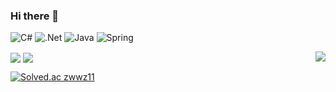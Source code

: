 ### Hi there 👋

<!--
**zwwz11/zwwz11** is a ✨ _special_ ✨ repository because its `README.md` (this file) appears on your GitHub profile.

Here are some ideas to get you started:

- 🔭 I’m currently working on ...
- 🌱 I’m currently learning ...
- 👯 I’m looking to collaborate on ...
- 🤔 I’m looking for help with ...
- 💬 Ask me about ...
- 📫 How to reach me: ...
- 😄 Pronouns: ...
- ⚡ Fun fact: ...
-->


![C#](https://img.shields.io/badge/c%23-%23239120.svg?style=for-the-badge&logo=c-sharp&logoColor=white)
![.Net](https://img.shields.io/badge/.NET-5C2D91?style=for-the-badge&logo=.net&logoColor=white)
![Java](https://img.shields.io/badge/java-%23ED8B00.svg?style=for-the-badge&logo=java&logoColor=white)
![Spring](https://img.shields.io/badge/spring-%236DB33F.svg?style=for-the-badge&logo=spring&logoColor=white)


<img align="center" src="https://github-readme-stats.vercel.app/api?username=zwwz11&show_icons=true&theme=radical"/>
<img align="center" src="http://mazassumnida.wtf/api/v2/generate_badge?boj=zwwz11"/>
<img align="right" src="https://github-readme-stats.vercel.app/api/top-langs/?username=zwwz11"/>

[![Solved.ac
zwwz11](http://mazassumnida.wtf/api/generate_badge?boj=zwwz11)](https://solved.ac/zwwz11)

